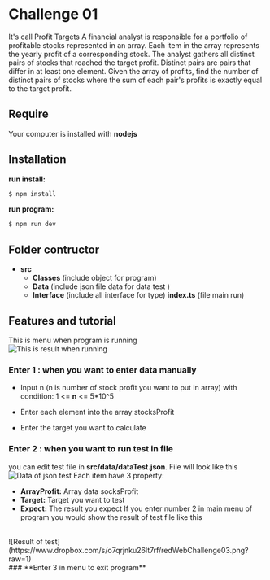# Challenge 01
It's call Profit Targets
A financial analyst is responsible for a portfolio of profitable stocks represented in an array. Each
item in the array represents the yearly profit of a corresponding stock. The analyst gathers all
distinct pairs of stocks that reached the target profit. Distinct pairs are pairs that differ in at least
one element. Given the array of profits, find the number of distinct pairs of stocks where the sum of each pair's profits is exactly equal to the target profit.
## Require

Your computer is installed with **nodejs**

## Installation
**run install:** 
```bash
$ npm install
```
**run program:**
```bash
$ npm run dev
```
## Folder contructor

 - **src**
	 - **Classes** (include object for program)
	 - **Data** (include json file data for data test )
	 - **Interface** (include all interface for type)
	 **index.ts** (file main run)

## Features and tutorial
This is menu when program is running
<br>
![This is result when running](https://www.dropbox.com/s/hadd495ili3vuea/redWebChallenge01.png?raw=1)
<br>
### **Enter 1 : when you want to enter data manually**

 - Input n (n is number of stock profit you  want to put in array) with condition: 
	1 <= **n** <= 5*10^5
	
 - Enter each element into the array stocksProfit
 - Enter the target you want to calculate

### **Enter 2 : when you want to run test in file**
you can edit test file in **src/data/dataTest.json**. File will look like this
<br>
![Data of json test](https://www.dropbox.com/s/ppmh9jlypsp4gn9/redWebChallenge02.png?raw=1)
Each item have 3 property: 

 - **ArrayProfit:** Array data socksProfit 
 - **Target:** Target you want to test
 - **Expect:** The result you expect
If you enter number 2 in main menu of program you would show the result of test file like this
<br>
![Result of test](https://www.dropbox.com/s/o7qrjnku26lt7rf/redWebChallenge03.png?raw=1)
<br>
### **Enter 3 in menu to exit program**







